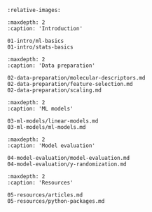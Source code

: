 ```{include} readme.md
:relative-images:
```


```{toctree}
:maxdepth: 2
:caption: 'Introduction'

01-intro/ml-basics
01-intro/stats-basics
```

```{toctree}
:maxdepth: 2
:caption: 'Data preparation'

02-data-preparation/molecular-descriptors.md
02-data-preparation/feature-selection.md
02-data-preparation/scaling.md
```

```{toctree}
:maxdepth: 2
:caption: 'ML models'

03-ml-models/linear-models.md
03-ml-models/ml-models.md
```

```{toctree}
:maxdepth: 2
:caption: 'Model evaluation'

04-model-evaluation/model-evaluation.md
04-model-evaluation/y-randomization.md
```

```{toctree}
:maxdepth: 2
:caption: 'Resources'

05-resources/articles.md
05-resources/python-packages.md
```


<!-- # Indices and tables

* {ref}`genindex`
* {ref}`modindex`
* {ref}`search` -->